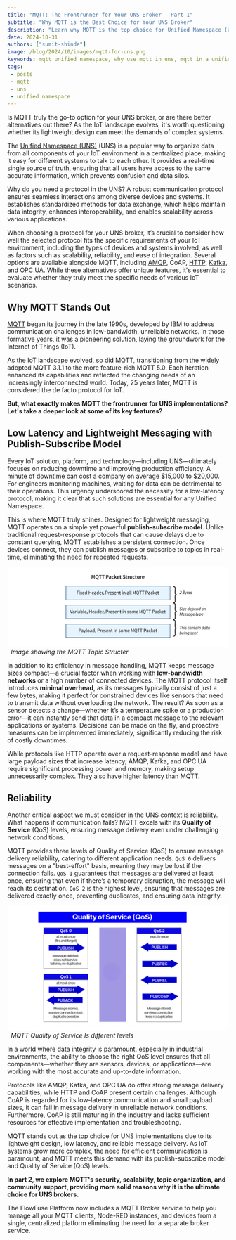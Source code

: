 ```yaml
--- 
title: "MQTT: The Frontrunner for Your UNS Broker - Part 1" 
subtitle: "Why MQTT is the Best Choice for Your UNS Broker"
description: "Learn why MQTT is the top choice for Unified Namespace (UNS) brokers and explore the ideal platform that simplifies the connection of devices and services while providing a reliable MQTT broker service."
date: 2024-10-31
authors: ["sumit-shinde"]
image: /blog/2024/10/images/mqtt-for-uns.png
keywords: mqtt unified namespace, why use mqtt in uns, mqtt in a unified namespace, mqtt data modeling UNS, Best protocols for UNS IoT, Implementing UNS with MQTT, Unified Namespace protocols
tags: 
 - posts
 - mqtt
 - uns
 - unified namespace
---
```


Is MQTT truly the go-to option for your UNS broker, or are there better alternatives out there? As the IoT landscape evolves, it's worth questioning whether its lightweight design can meet the demands of complex systems. 

<!--more-->

The [Unified Namespace (UNS)](/blog/2023/12/introduction-to-unified-namespace/) (UNS) is a popular way to organize data from all components of your IoT environment in a centralized place, making it easy for different systems to talk to each other. It provides a real-time single source of truth, ensuring that all users have access to the same accurate information, which prevents confusion and data silos.

Why do you need a protocol in the UNS? A robust communication protocol ensures seamless interactions among diverse devices and systems. It establishes standardized methods for data exchange, which helps maintain data integrity, enhances interoperability, and enables scalability across various applications.

When choosing a protocol for your UNS broker, it’s crucial to consider how well the selected protocol fits the specific requirements of your IoT environment, including the types of devices and systems involved, as well as factors such as scalability, reliability, and ease of integration. Several options are available alongside MQTT, including [AMQP](/node-red/protocol/amqp/), CoAP, [HTTP](/node-red/integration-technologies/rest/), [Kafka](/blog/2024/03/using-kafka-with-node-red/), and [OPC UA](/node-red/protocol/opa-ua/). While these alternatives offer unique features, it's essential to evaluate whether they truly meet the specific needs of various IoT scenarios.

## Why MQTT Stands Out

[MQTT](/node-red/protocol/mqtt/) began its journey in the late 1990s, developed by IBM to address communication challenges in low-bandwidth, unreliable networks. In those formative years, it was a pioneering solution, laying the groundwork for the Internet of Things (IoT).

As the IoT landscape evolved, so did MQTT, transitioning from the widely adopted MQTT 3.1.1 to the more feature-rich MQTT 5.0. Each iteration enhanced its capabilities and reflected the changing needs of an increasingly interconnected world. Today, 25 years later, MQTT is considered the de facto protocol for IoT.

**But, what exactly makes MQTT the frontrunner for UNS implementations? Let's take a deeper look at some of its key features?**

## Low Latency and Lightweight Messaging with Publish-Subscribe Model

Every IoT solution, platform, and technology—including UNS—ultimately focuses on reducing downtime and improving production efficiency. A minute of downtime can cost a company on average $15,000 to $20,000. For engineers monitoring machines, waiting for data can be detrimental to their operations. This urgency underscored the necessity for a low-latency protocol, making it clear that such solutions are essential for any Unified Namespace.

This is where MQTT truly shines. Designed for lightweight messaging, MQTT operates on a simple yet powerful **publish-subscribe model**. Unlike traditional request-response protocols that can cause delays due to constant querying, MQTT establishes a persistent connection. Once devices connect, they can publish messages or subscribe to topics in real-time, eliminating the need for repeated requests.

![MQTT Topic structure](./images/mqtt-packate-size.png)  
_Image showing the MQTT Topic Structer_

In addition to its efficiency in message handling, MQTT keeps message sizes compact—a crucial factor when working with **low-bandwidth networks** or a high number of connected devices. The MQTT protocol itself introduces **minimal overhead**, as its messages typically consist of just a few bytes, making it perfect for constrained devices like sensors that need to transmit data without overloading the network. The result? As soon as a sensor detects a change—whether it’s a temperature spike or a production error—it can instantly send that data in a compact message to the relevant applications or systems. Decisions can be made on the fly, and proactive measures can be implemented immediately, significantly reducing the risk of costly downtimes.

While protocols like HTTP operate over a request-response model and have large payload sizes that increase latency, AMQP, Kafka, and OPC UA require significant processing power and memory, making setup unnecessarily complex. They also have higher latency than MQTT.

## Reliability

Another critical aspect we must consider in the UNS context is reliability. What happens if communication fails? MQTT excels with its **Quality of Service** (QoS) levels, ensuring message delivery even under challenging network conditions.

MQTT provides three levels of Quality of Service (QoS) to ensure message delivery reliability, catering to different application needs. `QoS 0` delivers messages on a "best-effort" basis, meaning they may be lost if the connection fails. `QoS 1` guarantees that messages are delivered at least once, ensuring that even if there’s a temporary disruption, the message will reach its destination. `QoS 2` is the highest level, ensuring that messages are delivered exactly once, preventing duplicates, and ensuring data integrity.

![MQTT Quality of Service's different levels](./images/mqtt-qos.png)  
_MQTT Quality of Service Is different levels_

In a world where data integrity is paramount, especially in industrial environments, the ability to choose the right QoS level ensures that all components—whether they are sensors, devices, or applications—are working with the most accurate and up-to-date information.

Protocols like AMQP, Kafka, and OPC UA  do offer strong message delivery capabilities, while HTTP and CoAP present certain challenges. Although CoAP is regarded for its low-latency communication and small payload sizes, it can fail in message delivery in unreliable network conditions. Furthermore, CoAP is still maturing in the industry and lacks sufficient resources for effective implementation and troubleshooting.

MQTT stands out as the top choice for UNS implementations due to its lightweight design, low latency, and reliable message delivery. As IoT systems grow more complex, the need for efficient communication is paramount, and MQTT meets this demand with its publish-subscribe model and Quality of Service (QoS) levels.

**In part 2, we explore MQTT's security, scalability, topic organization, and community support, providing more solid reasons why it is the ultimate choice for UNS brokers.**

The FlowFuse Platform now includes a MQTT Broker service to help you manage all your MQTT clients, Node-RED instances, and devices from a single, centralized platform eliminating the need for a separate broker service.
